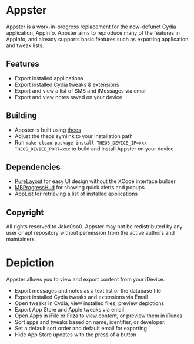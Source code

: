 # Appster

Appster is a work-in-progress replacement for the now-defunct Cydia application, AppInfo. Appster aims to reproduce many of the features in AppInfo, and already supports basic features such as exporting application and tweak lists.

## Features
* Export installed applications
* Export installed Cydia tweaks & extensions
* Export and view a list of SMS and iMessages via email
* Export and view notes saved on your device

## Building
* Appster is built using [theos](https://github.com/DHowett/theos)
* Adjust the theos symlink to your installation path
* Run ```make clean package install THEOS_DEVICE_IP=xxx THEOS_DEVICE_PORT=xxx``` to build and install Appster on your device

## Dependencies
* [PureLayout](https://github.com/PureLayout/PureLayout) for easy UI design without the XCode interface builder
* [MBProgressHud](https://github.com/jdg/MBProgressHUD) for showing quick alerts and popups
* [AppList](https://github.com/rpetrich/AppList) for retrieving a list of installed applications

## Copyright

All rights reserved to Jake0oo0. Appster may not be redistributed by any user or apt repository without permission from the active authors and maintainers. 

# Depiction

Appster allows you to view and export content from your iDevice.

- Export messages and notes as a text list or the database file
- Export installed Cydia tweaks and extensions via Email
- Open tweaks in Cydia, view installed files, preview depictions
- Export App Store and Apple tweaks via email
- Open Apps in iFile or Filza to view content, or preview them in iTunes
- Sort apps and tweaks based on name, identifier, or developer.
- Set a default sort order and default email for exporting
- Hide App Store updates with the press of a button
